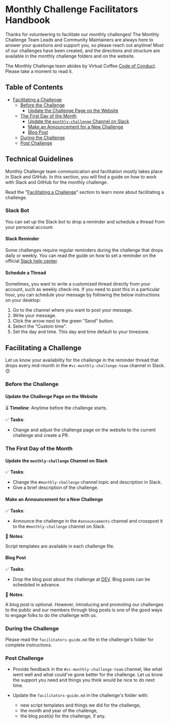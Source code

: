 # Monthly Challenge Facilitators Handbook

Thanks for volunteering to facilitate our monthly challenges! The Monthly Challenge Team Leads and Community Maintainers are always here to answer your questions and support you, so please reach out anytime! Most of our challenges have been created, and the directions and structure are available in the monthly challenge folders and on the website.

The Monthly Challenge team abides by Virtual Coffee [Code of Conduct](https://virtualcoffee.io/code-of-conduct/). Please take a moment to read it.


## Table of Contents

- [Facilitating a Challenge](#facilitating-a-challenge)
  - [Before the Challenge](#before-the-challenge)
    - [Update the Challenge Page on the Website](#update-the-challenge-page-on-the-website)
  - [The First Day of the Month](#the-first-day-of-the-month)
    - [Update the `monthly-challenge` Channel on Slack](#update-the-monthly-challenge-channel-on-slack)
    - [Make an Announcement for a New Challenge](#make-an-announcement-for-a-new-challenge)
    - [Blog Post](#blog-post)
  - [During the Challenge](#during-the-challenge)
  - [Post Challenge](#post-challenge)

## Technical Guidelines

Monthly Challenge team communication and facilitation mostly takes place in Slack and GitHub. In this section, you will find a guide on how to work with Slack and GitHub for the monthly challenge.

Read the "[Facilitating a Challenge](#facilitating-a-challenge)" section to learn more about facilitating a challenge.

### Slack Bot

You can set up the Slack bot to drop a reminder and schedule a thread from your personal account.

#### Slack Reminder

Some challenges require regular reminders during the challenge that drops daily or weekly. You can read the guide on how to set a reminder on the official [Slack help center](https://slack.com/help/articles/208423427-Set-a-reminder).

#### Schedule a Thread

Sometimes, you want to write a customized thread directly from your account, such as weekly check-ins. If you need to post this in a particular hour, you can schedule your message by following the below instructions on your desktop:

1. Go to the channel where you want to post your message.
2. Write your message.
3. Click the arrow next to the green "Send" button.
4. Select the "Custom time".
5. Set the day and time. This day and time default to your timezone.

## Facilitating a Challenge

Let us know your availability for the challenge in the reminder thread that drops every mid-month in the `#vc-monthly-challenge-team` channel in Slack.😊

### Before the Challenge

#### Update the Challenge Page on the Website

⏳ **Timeline**: Anytime before the challenge starts.

✅ **Tasks**:

- Change and adjust the challenge page on the website to the current challenge and create a PR.

### The First Day of the Month

#### Update the `monthly-challenge` Channel on Slack

✅ **Tasks**:

- Change the `#monthly-challenge` channel topic and description in Slack.
- Give a brief description of the challenge.

#### Make an Announcement for a New Challenge

✅ **Tasks**:

- Announce the challenge in the `#announcements` channel and crosspost it to the `#monthly-challenge` channel on Slack.

📝 **Notes**:

Script templates are available in each challenge file.

#### Blog Post

✅ **Tasks**:

- Drop the blog post about the challenge at [DEV](https://dev.to/virtualcoffee). Blog posts can be scheduled in advance.

📝 **Notes**:

A blog post is optional. However, introducing and promoting our challenges to the public and our members through blog posts is one of the good ways to engage folks to do the challenge with us.

### During the Challenge

Please read the `facilitators-guide.md` file in the challenge's folder for complete instructions.

### Post Challenge

- Provide feedback in the `#vc-monthly-challenge-team` channel, like what went well and what could've gone better for the challenge. Let us know the support you need and things you think would be nice to do next time.
- Update the `facilitators-guide.md` in the challenge's folder with:

  - new script templates and things we did for the challenge,
  - the month and year of the challenge,
  - the blog post(s) for the challenge, if any.
